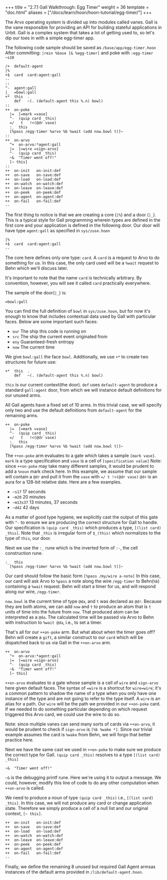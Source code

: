 +++
title = "2.7.1 Gall Walkthrough: Egg Timer"
weight = 36
template = "doc.html"
aliases = ["/docs/learn/hoon/hoon-tutorial/egg-timer/"]
+++

The Arvo operating system is divided up into modules called vanes. Gall is the vane responsible for providing an API for building stateful applications in Urbit. Gall is a complex system that takes a lot of getting used to, so let's dip our toes in with a simple egg-timer app.

The following code sample should be saved as `/base/app/egg-timer.hoon`
After committing: `|rein %base [& %egg-timer]` and poke with `:egg-timer ~s10`

```hoon
/+  default-agent
|%
+$  card  card:agent:gall
--
::
^-  agent:gall
|_  =bowl:gall
+*  this  .
    def   ~(. (default-agent this %.n) bowl)
::
++  on-poke
  |=  [=mark =vase]
  ^-  (quip card _this)
  =/   t   !<(@dr vase)
  :_  this
  [%pass /egg-timer %arvo %b %wait (add now.bowl t)]~
::
++  on-arvo
  ^+  on-arvo:*agent:gall
  |=  [=wire =sign-arvo]
  ^-  (quip card _this)
  ~&  "Timer went off!"
  [~ this]
::
++  on-init   on-init:def
++  on-save   on-save:def
++  on-load   on-load:def
++  on-watch  on-watch:def
++  on-leave  on-leave:def
++  on-peek   on-peek:def
++  on-agent  on-agent:def
++  on-fail   on-fail:def
--
```

The first thing to notice is that we are creating a core (`|%`) and a door (`|_`). This is a typical style for Gall programming wherein types are defined in the first core and your application is defined in the following door.
Our door will have type `agent:gall` as specified in `sys/zuse.hoon`

```hoon
|%
+$  card  card:agent:gall
--
```

The core here defines only one type: `card`.
A `card` is a request to Arvo to do something for us. In this case, the only card used will be a `%wait` request to Behn which we'll discuss later.

It's important to note that the name `card` is technically arbitrary. By convention, however, you will see it called `card` practically everywhere.

The sample of the door(`|_`) is:

```hoon
=bowl:gall
```

You can find the full definition of `bowl` in `sys/zuse.hoon`, but for now it's enough to know that includes contextual data used by Gall with particular faces. Below are some important such faces:

- `our` The ship this code is running on
- `src` The ship the current event originated from
- `eny` Guaranteed-fresh entropy
- `now` The current time

We give `bowl:gall` the face `bowl`.
Additionally, we use `+*` to create two structures for future use:

```hoon
+*  this  .
    def   ~(. (default-agent this %.n) bowl)
```

`this` is our current context(the door).
`def` uses `default-agent` to produce a standard `gall:agent` door, from which we will instance default definitions for our unused arms.

All Gall agents have a fixed set of 10 arms. In this trivial case, we will specify only two and use the default definitions from `default-agent` for the remaining arms.

```hoon
++  on-poke
  |=  [=mark =vase]
  ^-  (quip card _this)
  =/   t   !<(@dr vase)
  :_  this
  [%pass /egg-timer %arvo %b %wait (add now.bowl t)]~
```

The `++on-poke` arm evaluates to a gate which takes a sample `[mark vase]`. `mark` is a type specification and `vase` is a cell of `[specification value]`
Note: since `++on-poke` may take many different samples, it would be prudent to add a `%noun` mark check here.
In this example, we assume that our sample will contain a `@dr` and pull it from the `vase` with `=/ t !<(@dr vase)`
`@dr` is an aura for a 128-bit relative date. Here are a few examples.

- `~s17` 17 seconds
- `~m20` 20 minutes
- `~m13s37` 13 minutes, 37 seconds
- `~d42` 42 days

As a matter of good type hygiene, we explicitly cast the output of this gate with `^-` to ensure we are producing the correct structure for Gall to handle.
Our specification is `(quip card _this)` which produces a type, `[(list card) _this]`. Note that `_this` is irregular form of `$_(this)` which normalizes to the type of `this`, our door.

Next we use the `:_` rune which is the inverted form of `:-`, the cell construction rune.

```hoon
:_  this
  [%pass /egg-timer %arvo %b %wait (add now.bowl t)]~
```

Our card should follow the basic form `[%pass /my/wire a-note]`
In this case, our card will ask Arvo to `%pass` a note along the wire `/egg-timer` to Behn(`%b`) containing a `%wait` request.
Behn will start a timer for us, and will respond along our wire, `/egg-timer`.

`now.bowl` is the current time of type `@da`, and `t` was declared as `@dr`. Because they are both atoms, we can add `now` and `t` to produce an atom that is `t` units of time into the future from `now`. That produced atom can be interpreted as a `@da`.
The calculated time will be passed via Arvo to Behn with instruction to `%wait @da`, i.e., to set a timer.

That's all for our `++on-poke` arm. But what about when the timer goes off? Behn will create a `gift`, a similar construct to our `card` which will be dispatched back to us via Gall in the `++on-arvo` arm.

```hoon
++  on-arvo
  ^+  on-arvo:*agent:gall
  |=  [=wire =sign-arvo]
  ^-  (quip card _this)
  ~&  "Timer went off!"
  [~ this]
```

`++on-arvo` evaluates to a gate whose sample is a cell of `wire` and `sign-arvo` here given default faces. The syntax of `=wire` is a shortcut for `wire=wire`; it's a common pattern to shadow the name of a type when you only have one instance of the type and are not going to refer to the type itself.
A `wire` is an alias for a path. Our `wire` will be the path we provided in our `++on-poke` card. If we needed to do something particular depending on which request triggered this Arvo card, we could use the wire to do so.

Note: since multiple vanes can send many sorts of cards via `++on-arvo`, it would be prudent to check if `sign-arvo` is `[%b %wake *]`. Since our trivial example assumes the card is `%wake` from Behn, we will forgo that better practice here.

Next we have the same cast we used in `++on-poke` to make sure we produce the correct type for Gall. `(quip card _this)` resolves to a type `[(list card) _this]`

```
~&  "Timer went off!"
```

`~&` is the debugging printf rune. Here we're using it to output a message. We could, however, modify this line of code to do any other computation when `++on-arvo` is called.

We need to produce a noun of type `(quip card _this)` i.e., `[(list card) _this]`.
In this case, we will not produce any card or change application state. Therefore we simply produce a cell of a null list and our original context, `[~ this]`.

```hoon
++  on-init   on-init:def
++  on-save   on-save:def
++  on-load   on-load:def
++  on-watch  on-watch:def
++  on-leave  on-leave:def
++  on-peek   on-peek:def
++  on-agent  on-agent:def
++  on-fail   on-fail:def
--
```

Finally, we define the remaining 8 unused but required Gall Agent armsas instances of the default arms provided in `/lib/default-agent.hoon`.
